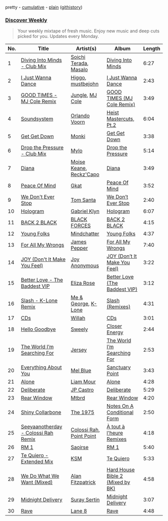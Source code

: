 pretty - [cumulative](/playlists/cumulative/Discover%20Weekly.md) - [plain](/playlists/plain/37i9dQZEVXcERLiUqU2pJX) ([githistory](https://github.githistory.xyz/vitokorn/spotify-playlist-archive/blob/master/playlists/plain/37i9dQZEVXcERLiUqU2pJX))

### [Discover Weekly](https://open.spotify.com/playlist/37i9dQZEVXcERLiUqU2pJX)

> Your weekly mixtape of fresh music. Enjoy new music and deep cuts picked for you. Updates every Monday.

| No. | Title | Artist(s) | Album | Length |
|---|---|---|---|---|
| 1 | [Diving Into Minds - Club Mix](https://open.spotify.com/track/2DRUTKWuuWebFUXu6p1krH) | [Soichi Terada](https://open.spotify.com/artist/7nBJ5F2V7hDZE1hhKgqXM9), [Masalo](https://open.spotify.com/artist/6kFJNl3ISQSkOq2iS0Lk53) | [Diving Into Minds](https://open.spotify.com/album/2MvKF44F9EhwL46cMgWE8z) | 6:27 |
| 2 | [I Just Wanna Dance](https://open.spotify.com/track/4dJsbFmhri91euJQbhVqT8) | [Higgo](https://open.spotify.com/artist/0f1qSxprIDtLaJfIaEJb64), [mustbejohn](https://open.spotify.com/artist/5hgZ7PGI0EM2UfiWAIKdFc) | [I Just Wanna Dance](https://open.spotify.com/album/56zVapikmKNxBhX4Osw5ts) | 2:43 |
| 3 | [GOOD TIMES - MJ Cole Remix](https://open.spotify.com/track/11VeLYoWaYKAyrmtuBOSyG) | [Jungle](https://open.spotify.com/artist/59oA5WbbQvomJz2BuRG071), [MJ Cole](https://open.spotify.com/artist/49GY4uPAwdlk5lSGtfKWYl) | [GOOD TIMES (MJ Cole Remix)](https://open.spotify.com/album/4m8KmpwCsY6txydDsN4Pi0) | 3:49 |
| 4 | [Soundsystem](https://open.spotify.com/track/5e5ZlytgN8vXcjj1UOEU1G) | [Orlando Voorn](https://open.spotify.com/artist/4Kv4vEaYZEcrJoXqeMpN2u) | [Heist Mastercuts, Pt.2](https://open.spotify.com/album/346PqzehYFCgD0fqNSV7kz) | 6:04 |
| 5 | [Get Get Down](https://open.spotify.com/track/6BUb4RtngZdZtj8Tv4uSG8) | [Monki](https://open.spotify.com/artist/30C3E9bYfEQPAY9MweeUVe) | [Get Get Down](https://open.spotify.com/album/1ISGWpN910uTQOAB0vrw5q) | 3:38 |
| 6 | [Drop the Pressure - Club Mix](https://open.spotify.com/track/4dmDrGySyxYklBQVkG66LB) | [Mylo](https://open.spotify.com/artist/5YjEVrNMrIRw2xGbjTN6Ti) | [Drop the Pressure](https://open.spotify.com/album/4o03QIWSEj4qQ7V7Tt2rnE) | 5:14 |
| 7 | [Diana](https://open.spotify.com/track/3NAa0etXTpa0MVCsLVVAbV) | [Moise Keane](https://open.spotify.com/artist/4phuoumxhnC2t0dK4DcaS7), [Reckz'Capo](https://open.spotify.com/artist/0mmIDGCcblwYtZgsNPGDlo) | [Diana](https://open.spotify.com/album/1DOFiIBc6hLBHQFFNmHdUq) | 3:49 |
| 8 | [Peace Of Mind](https://open.spotify.com/track/3exei8lzbQbsf9D0GEafhR) | [Gkat](https://open.spotify.com/artist/4CX46ZO686NvuigcYb3UVD) | [Peace Of Mind](https://open.spotify.com/album/2962g5HSiFW6hk9XWhbn9K) | 3:52 |
| 9 | [We Don't Ever Stop](https://open.spotify.com/track/7tzsbAE9Md4tr8MAbK4h5i) | [Tom Santa](https://open.spotify.com/artist/1dTEPvUhxpFzL7UMKHWFfZ) | [We Don’t Ever Stop](https://open.spotify.com/album/0ZrhY3h9Flf23MIl5udSTV) | 2:40 |
| 10 | [Hologram](https://open.spotify.com/track/1ke9oCt4PTfVWgks0Xr8JN) | [Gabriel Klyn](https://open.spotify.com/artist/4VElRd41eZ432mYmjpokbi) | [Hologram](https://open.spotify.com/album/6S6eqqAMFb0Arv8C6lFFDG) | 6:07 |
| 11 | [BACK 2 BLACK](https://open.spotify.com/track/4JRR2dm6RN6SxoAwGnamGm) | [BLACK FORCES](https://open.spotify.com/artist/5KWV3HM5pJaYcIKkJFeOa3) | [BACK 2 BLACK](https://open.spotify.com/album/57d7zetUN5f4XwbuOVoO0B) | 4:15 |
| 12 | [Young Folks](https://open.spotify.com/track/5Yp141o1EpkBlLfu1B34Ec) | [Mindchatter](https://open.spotify.com/artist/1He0ZKninbT4FMEV9hUZKn) | [Young Folks](https://open.spotify.com/album/02nYAPuYNAilW70gPgSjKC) | 4:37 |
| 13 | [For All My Wrongs](https://open.spotify.com/track/6W4pDFlKBNxZpIc5d3lp60) | [James Pepper](https://open.spotify.com/artist/3usMrH8kRUz3jwus6okBOy) | [For All My Wrongs](https://open.spotify.com/album/25bwnHnfOoWSE48d5MvJHz) | 7:40 |
| 14 | [JOY (Don't It Make You Feel)](https://open.spotify.com/track/1PUSsDVdfoSD8TBeSUJRBx) | [Joy Anonymous](https://open.spotify.com/artist/3pK4EcflBpG1Kpmjk5LK2R) | [JOY (Don’t It Make You Feel)](https://open.spotify.com/album/0dY0wbc3n8SS4WWfHdxo0L) | 3:22 |
| 15 | [Better Love - The Baddest VIP](https://open.spotify.com/track/5Pb0go9Ccpoxf4QCTU44iH) | [Eliza Rose](https://open.spotify.com/artist/4XC335ouK6pXyq4QiIb8bP) | [Better Love (The Baddest VIP)](https://open.spotify.com/album/4uB6Ncu4HhEJW84R6TaPsC) | 3:12 |
| 16 | [Slash - K-Lone Remix](https://open.spotify.com/track/3tmoFXkSt5OB86lcNwehT1) | [Me & George](https://open.spotify.com/artist/4VYA3yEmxcU2ElaVRPHGFv), [K-Lone](https://open.spotify.com/artist/6VC4hWnnMMmOxpH6KsAXBU) | [Slash (Remixes)](https://open.spotify.com/album/3BwEifdK1Et1G0m6FiePW0) | 4:31 |
| 17 | [CDs](https://open.spotify.com/track/6vfxhODuROBq9JEPasK8KJ) | [Willah](https://open.spotify.com/artist/5Y4HcgYOi1TjXnbOAqMfA3) | [CDs](https://open.spotify.com/album/0RDPz2vtz719Zo7Bv90FwD) | 3:01 |
| 18 | [Hello Goodbye](https://open.spotify.com/track/0Il5vDflVkvm5bRzfXVfT8) | [Sweely](https://open.spotify.com/artist/1SYJDHr7kjUL4LlfK1jJ9m) | [Closer Energy](https://open.spotify.com/album/1UgRjaY1CkTuLCMZa3wyXj) | 2:44 |
| 19 | [The World I’m Searching For](https://open.spotify.com/track/4bGxZBtZU18y9ASWHS1nFA) | [Jersey](https://open.spotify.com/artist/7C4JBZtbD3cLEOufhgSHzQ) | [The World I’m Searching For](https://open.spotify.com/album/3a1fretZwzrNhZUP74qhrV) | 2:53 |
| 20 | [Everything About You](https://open.spotify.com/track/0VjEqQT46hXebRIXOp7RRZ) | [Mel Blue](https://open.spotify.com/artist/6GV5OpDaGm4sYeWlaXMHnJ) | [Sanctuary Point](https://open.spotify.com/album/2vnz72t4mSjrw1RhgfDSTN) | 3:43 |
| 21 | [Alone](https://open.spotify.com/track/7M1UJSaliSR5dVDIpsbCFz) | [Liam Mour](https://open.spotify.com/artist/5XaT1otgH5hpyqjkDbt8d0) | [Alone](https://open.spotify.com/album/69kBL0Dc4S1P9o8AX8x0jL) | 4:28 |
| 22 | [Deliberate](https://open.spotify.com/track/3YSjL42Fdtyj9cqbpk3BMd) | [JP Castro](https://open.spotify.com/artist/5cs1sVRx0EDcuN2hTJWcGO) | [Deliberate](https://open.spotify.com/album/3UPUhgWgOjclIEVeJwMUs0) | 5:29 |
| 23 | [Rear Window](https://open.spotify.com/track/6qzdX9Y4ZYmZnljf7wxO4E) | [Mtbrd](https://open.spotify.com/artist/6vXJ4kIg2HlqsSfX3S1RHV) | [Rear Window](https://open.spotify.com/album/6Ly7UJwfxjRcZvuGss3mYW) | 4:20 |
| 24 | [Shiny Collarbone](https://open.spotify.com/track/3CPekxLofiPyJFmEgGAgqC) | [The 1975](https://open.spotify.com/artist/3mIj9lX2MWuHmhNCA7LSCW) | [Notes On A Conditional Form](https://open.spotify.com/album/0o5xjCboti8vXhdoUG9LYi) | 2:50 |
| 25 | [Seeyaanotherday - Colossi Rah Remix](https://open.spotify.com/track/1KOXaUQCRN7O8NHA3rYeVm) | [Colossi Rah](https://open.spotify.com/artist/15SARzk88ld3WQPv4wXMGx), [Point Point](https://open.spotify.com/artist/5L67d6oZKOOmXcBcMMJdZZ) | [À tout à l'heure Remixes](https://open.spotify.com/album/2fpQ296wVHafG2CSIywhko) | 4:18 |
| 26 | [RM 1](https://open.spotify.com/track/15L0DIwKlHQHuP6KJqrUXG) | [Saoirse](https://open.spotify.com/artist/7AZxq55YIas0vYM7L82XKX) | [RM 1](https://open.spotify.com/album/4nWh5IVmJ6P3kp04JwYDer) | 5:40 |
| 27 | [Te Quiero - Extended Mix](https://open.spotify.com/track/6NvYScCfPBtzja1z3FGRT9) | [KSM](https://open.spotify.com/artist/56i6O5HWdcpEYczHu18YDC) | [Te Quiero](https://open.spotify.com/album/24ESwWhazLt7HdRVs7WrD4) | 5:33 |
| 28 | [We Do What We Want (Mixed)](https://open.spotify.com/track/5mqjyeQTzCQ2DA6INaS8c2) | [Alan Fitzpatrick](https://open.spotify.com/artist/40JyDxGqtYSowWYT2jaive) | [Hard House Bible 2 (Mixed by BK)](https://open.spotify.com/album/4mxOagvyioAKt7eSMiGToD) | 4:58 |
| 29 | [Midnight Delivery](https://open.spotify.com/track/1cKJuD3B2dYZAsolCVABHU) | [Suray Sertin](https://open.spotify.com/artist/4Fne9Gai1GmN22jvAENRtP) | [Midnight Delivery](https://open.spotify.com/album/2d9TLCuZw5hc0qXJWLgcj2) | 3:07 |
| 30 | [Rave](https://open.spotify.com/track/57KkNRa2cLuqdSVhAcEyi4) | [Lane 8](https://open.spotify.com/artist/27gtK7m9vYwCyJ04zz0kIb) | [Rave](https://open.spotify.com/album/3mmQk6NOkaA1dd17JI1BRG) | 4:48 |